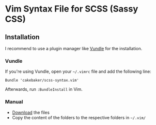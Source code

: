 # Vim Syntax File for SCSS (Sassy CSS)

## Installation

I recommend to use a plugin manager like [Vundle](https://github.com/gmarik/vundle) for the installation.

### Vundle

If you're using Vundle, open your `~/.vimrc` file and add the following line:

```
Bundle 'cakebaker/scss-syntax.vim'
```

Afterwards, run `:BundleInstall` in Vim.

### Manual

* [Download](https://github.com/cakebaker/scss-syntax.vim/archive/master.zip) the files
* Copy the content of the folders to the respective folders in `~/.vim/`
